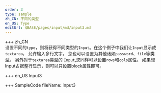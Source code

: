 ```yaml
--- 
order: 3
type: sample
zh_CN: 不同的类型
en_US: Type
editUrl: $BASE/pages/input/md/input3.md
---
```


+++ zh_CN   
设置不同的<Code>type</Code>，则将获得不同类型的<Code>Input</Code>。在这个例子中我们让<Code>Input</Code>显示成<Code>textarea</Code>，
允许输入多行文字。 您也可以设置为其他诸如<Code>password</Code>、<Code>file</Code>等类型。 另外对于<Code>textarea</Code>类型的
<Code>Input</Code>,您同样可以设置<Code>rows</Code>和<Code>cols</Code>属性。 如果想Input占据整行显示，则可以只设置block属性即可。

+++ en_US
Input3

+++ SampleCode
fileName: Input3
